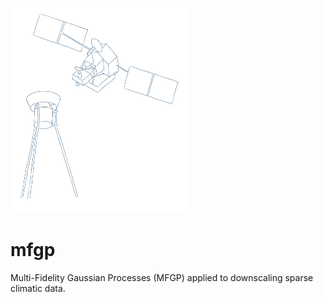 ![icon](figures/mfgp_icon.png)

# mfgp

Multi-Fidelity Gaussian Processes (MFGP) applied to downscaling sparse climatic data.
